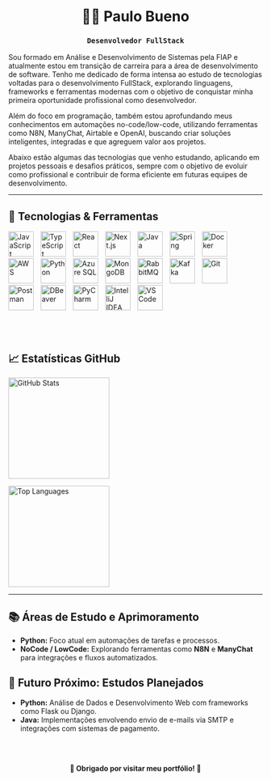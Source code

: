 <h1 align="center">👨‍💻 Paulo Bueno</h1>

<h3 align="center"><code>Desenvolvedor FullStack</code></h3>

<p>
Sou formado em Análise e Desenvolvimento de Sistemas pela FIAP e atualmente estou em transição de carreira para a área de desenvolvimento de software. Tenho me dedicado de forma intensa ao estudo de tecnologias voltadas para o desenvolvimento FullStack, explorando linguagens, frameworks e ferramentas modernas com o objetivo de conquistar minha primeira oportunidade profissional como desenvolvedor.
</p>

<p>
Além do foco em programação, também estou aprofundando meus conhecimentos em automações no-code/low-code, utilizando ferramentas como N8N, ManyChat, Airtable e OpenAI, buscando criar soluções inteligentes, integradas e que agreguem valor aos projetos.
</p>

<p>
Abaixo estão algumas das tecnologias que venho estudando, aplicando em projetos pessoais e desafios práticos, sempre com o objetivo de evoluir como profissional e contribuir de forma eficiente em futuras equipes de desenvolvimento.
</p>


<hr>

<h2>🚀 Tecnologias & Ferramentas</h2>

<p>
  <img src="https://cdn.jsdelivr.net/gh/devicons/devicon@latest/icons/javascript/javascript-original.svg" title="JavaScript" width="50" style="padding-right:10px;"/>
  <img src="https://cdn.jsdelivr.net/gh/devicons/devicon@latest/icons/typescript/typescript-original.svg" title="TypeScript" width="50" style="padding-right:10px;"/>
  <img src="https://cdn.jsdelivr.net/gh/devicons/devicon@latest/icons/react/react-original.svg" title="React" width="50" style="padding-right:10px;"/>
  <img src="https://cdn.jsdelivr.net/gh/devicons/devicon@latest/icons/nextjs/nextjs-original.svg" title="Next.js" width="50" style="padding-right:10px;"/>
  <img src="https://cdn.jsdelivr.net/gh/devicons/devicon@latest/icons/java/java-original.svg" title="Java" width="50" style="padding-right:10px;"/>
  <img src="https://cdn.jsdelivr.net/gh/devicons/devicon@latest/icons/spring/spring-original.svg" title="Spring" width="50" style="padding-right:10px;"/>
  <img src="https://cdn.jsdelivr.net/gh/devicons/devicon@latest/icons/docker/docker-original.svg" title="Docker" width="50" style="padding-right:10px;"/>
  <img src="https://cdn.jsdelivr.net/gh/devicons/devicon@latest/icons/amazonwebservices/amazonwebservices-original-wordmark.svg" title="AWS" width="50" style="padding-right:10px;"/>
  <img src="https://cdn.jsdelivr.net/gh/devicons/devicon@latest/icons/python/python-original.svg" title="Python" width="50" style="padding-right:10px;"/>
  <img src="https://cdn.jsdelivr.net/gh/devicons/devicon@latest/icons/azuresqldatabase/azuresqldatabase-original.svg" title="Azure SQL" width="50" style="padding-right:10px;"/>
  <img src="https://cdn.jsdelivr.net/gh/devicons/devicon@latest/icons/mongodb/mongodb-original.svg" title="MongoDB" width="50" style="padding-right:10px;"/>
  <img src="https://cdn.jsdelivr.net/gh/devicons/devicon@latest/icons/rabbitmq/rabbitmq-original.svg" title="RabbitMQ" width="50" style="padding-right:10px;"/>
  <img src="https://cdn.jsdelivr.net/gh/devicons/devicon@latest/icons/apachekafka/apachekafka-original.svg" title="Kafka" width="50" style="padding-right:10px;"/>
  <img src="https://cdn.jsdelivr.net/gh/devicons/devicon@latest/icons/git/git-original.svg" title="Git" width="50" style="padding-right:10px;"/>
  <img src="https://cdn.jsdelivr.net/gh/devicons/devicon@latest/icons/postman/postman-original.svg" title="Postman" width="50" style="padding-right:10px;"/>
  <img src="https://cdn.jsdelivr.net/gh/devicons/devicon@latest/icons/dbeaver/dbeaver-original.svg" title="DBeaver" width="50" style="padding-right:10px;"/>
  <img src="https://cdn.jsdelivr.net/gh/devicons/devicon@latest/icons/pycharm/pycharm-original.svg" title="PyCharm" width="50" style="padding-right:10px;"/>
  <img src="https://cdn.jsdelivr.net/gh/devicons/devicon@latest/icons/intellij/intellij-original.svg" title="IntelliJ IDEA" width="50" style="padding-right:10px;"/>
  <img src="https://cdn.jsdelivr.net/gh/devicons/devicon@latest/icons/vscode/vscode-original.svg" title="VS Code" width="50" style="padding-right:10px;"/>
</p>

<br clear="both" />
<br>

<h2>📈 Estatísticas GitHub</h2>

<p>
  <img 
    src="https://github-readme-stats.vercel.app/api?username=Paulo4526&show_icons=true&theme=tokyonight&include_all_commits=true&locale=pt-br" 
    alt="GitHub Stats" 
    height="200"
    widith="400"
    style="display:inline-block; margin-right: 10px;"
  />

  <img 
    src="https://github-readme-stats.vercel.app/api/top-langs/?username=Paulo4526&theme=tokyonight&layout=compact&custom_title=Tecnologias&langs_count=9" 
    alt="Top Languages" 
    height="200"
    style="display:inline-block;"
  />
</p>


<hr>

<h2>📚 Áreas de Estudo e Aprimoramento</h2>

<ul>
  <li><strong>Python:</strong> Foco atual em automações de tarefas e processos.</li>
  <li><strong>NoCode / LowCode:</strong> Explorando ferramentas como <strong>N8N</strong> e <strong>ManyChat</strong> para integrações e fluxos automatizados.</li>
</ul>

<h2>🔮 Futuro Próximo: Estudos Planejados</h2>

<ul>
  <li><strong>Python:</strong> Análise de Dados e Desenvolvimento Web com frameworks como Flask ou Django.</li>
  <li><strong>Java:</strong> Implementações envolvendo envio de e-mails via SMTP e integrações com sistemas de pagamento.</li>
</ul>

<br><br>

<p align="center"><strong>🔗 Obrigado por visitar meu portfólio! 🚀</strong></p>
